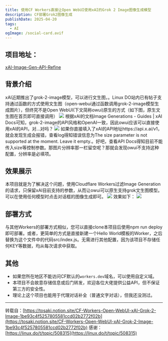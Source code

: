 ```yaml
---
title: 使用CF Workers直接让Open WebUI使用xAI的Grok 2 Image图像生成模型
description: CF部署Grok2图像生成
publishDate: 2025-04-20
tags:
  - AI
ogImage: /social-card.avif
---
```

## 项目地址：
[xAI-Image-Gen-API-Refine](xAI-Image-Gen-API-Refine)

## 背景介绍
xAI近期推出了grok-2-image模型，可以进行文生图，。Linux DO站内已有帖子支持通过函数的方式使用文生图（open-webui通过函数调用grok-2-image模型生成图片），但终究不是Open WebUI(下文简称owui)原生的方式（如下图，原生文生图在首页即可直接调用）
![](https://686e7a0.webp.li/grok-2-image%E6%A8%A1%E5%9E%8B.webp)
根据xAI的文档Image Generations - Guides | xAI Docs可知，grok-2-image的API风格和OpenAI一致，因此owui应该可以直接使用xAI的API，对…对吗？
![](https://686e7a0.webp.li/%E7%AE%A1%E7%90%86%E5%91%98%E9%9D%A2%E6%9D%BF.webp)
如果你直接填入了xAI的API地址https://api.x.ai/v1，就会发现生成会报错，查看log得知错误信息为The size parameter is not supported at the moment. Leave it empty.。好吧，查看API Docs得知目前不能传入size等控制参数。那图片分辨率那一栏留空呢？那就会发现owui不支持这种配置，分辨率是必填项。
## 效果展示
本项目就是为了解决这个问题，使用Cloudflare Workers过滤Image Generation的请求，只保留xAI目前支持的参数，从而让owui可以原生支持grok文生图模型。可以在使用任何模型时点击对话框的图像生成即可。
![](https://686e7a0.webp.li/grok%E6%95%88%E6%9E%9C1.webp)
效果如下：
![](https://686e7a0.webp.li/grok%E6%95%88%E6%9E%9C2.webp)
## 部署方式
与其他Workers的部署方式相似，您可以直接clone本项目后使用npm run deploy即可部署。或者，更简单的方式是直接新建一个Hello World模板的Worker，之后替换为这个文件中的代码src/index.js。无需进行其他配置，因为该项目不存储任何KEY等数据，均从每次请求中获取。
## 其他
- 如果您所在地区不能访问CF默认的`workers.dev`域名，可以使用自定义域。
- 本项目不会故意存储信息或后门转发，欢迎各位大佬提供公益API，但不保证第三方的安全性。
- 理论上这个项目也能用于代理对话补全（普通文字对话），但我还没测过。

---
转载自：[https://tosaki.notion.site/CF-Workers-Open-WebUI-xAI-Grok-2-Image-1be93c4f5257805581ccd02b2772f02b](https://tosaki.notion.site/CF-Workers-Open-WebUI-xAI-Grok-2-Image-1be93c4f5257805581ccd02b2772f02b)
感谢：
[https://linux.do/t/topic/508315](https://linux.do/t/topic/508315)










